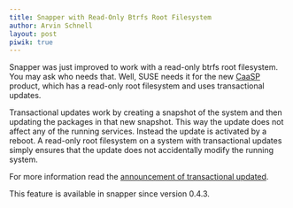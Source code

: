 ```yaml
---
title: Snapper with Read-Only Btrfs Root Filesystem
author: Arvin Schnell
layout: post
piwik: true
---
```


Snapper was just improved to work with a read-only btrfs root filesystem. You
may ask who needs that. Well, SUSE needs it for the new
[CaaSP](https://www.suse.com/communities/blog/introducing-suse-containers-service-platform/)
product, which has a read-only root filesystem and uses transactional updates.

Transactional updates work by creating a snapshot of the system and then
updating the packages in that new snapshot. This way the update does not
affect any of the running services. Instead the update is activated by a
reboot. A read-only root filesystem on a system with transactional updates
simply ensures that the update does not accidentally modify the running
system.

For more information read the [announcement of transactional
updated](https://lists.opensuse.org/opensuse-factory/2017-01/msg00367.html).

This feature is available in snapper since version 0.4.3.

